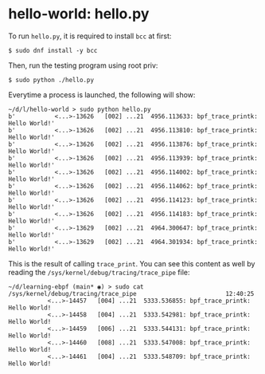 # hello-world: hello.py

To run `hello.py`, it is required to install `bcc` at first:

```shell
$ sudo dnf install -y bcc
```

Then, run the testing program using root priv:

```shell
$ sudo python ./hello.py
```

Everytime a process is launched, the following will show:

```shell
~/d/l/hello-world > sudo python hello.py
b'           <...>-13626   [002] ...21  4956.113633: bpf_trace_printk: Hello World!'
b'           <...>-13626   [002] ...21  4956.113810: bpf_trace_printk: Hello World!'
b'           <...>-13626   [002] ...21  4956.113876: bpf_trace_printk: Hello World!'
b'           <...>-13626   [002] ...21  4956.113939: bpf_trace_printk: Hello World!'
b'           <...>-13626   [002] ...21  4956.114002: bpf_trace_printk: Hello World!'
b'           <...>-13626   [002] ...21  4956.114062: bpf_trace_printk: Hello World!'
b'           <...>-13626   [002] ...21  4956.114123: bpf_trace_printk: Hello World!'
b'           <...>-13626   [002] ...21  4956.114183: bpf_trace_printk: Hello World!'
b'           <...>-13629   [002] ...21  4964.300647: bpf_trace_printk: Hello World!'
b'           <...>-13629   [002] ...21  4964.301934: bpf_trace_printk: Hello World!'
```

This is the result of calling `trace_print`. You can see this content as well by reading the `/sys/kernel/debug/tracing/trace_pipe` file:

```shell
~/d/learning-ebpf (main* ◉) > sudo cat /sys/kernel/debug/tracing/trace_pipe                         12:40:25
           <...>-14457   [004] ...21  5333.536855: bpf_trace_printk: Hello World!
           <...>-14458   [004] ...21  5333.542981: bpf_trace_printk: Hello World!
           <...>-14459   [006] ...21  5333.544131: bpf_trace_printk: Hello World!
           <...>-14460   [008] ...21  5333.547008: bpf_trace_printk: Hello World!
           <...>-14461   [004] ...21  5333.548709: bpf_trace_printk: Hello World!
```
